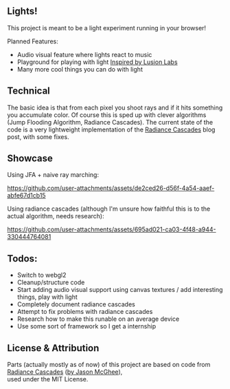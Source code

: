 ## Lights!

This project is meant to be a light experiment running in your browser!

Planned Features:

- Audio visual feature where lights react to music
- Playground for playing with light [Inspired by Lusion Labs](https://akari.lusion.co/#home)
- Many more cool things you can do with light

## Technical

The basic idea is that from each pixel you shoot rays and if it hits something you accumulate color. Of course this is sped up with clever algorithms (Jump Flooding Algorithm, Radiance Cascades). The current state of the code is a very lightweight implementation of the [Radiance Cascades](https://jason.today/rc) blog post, with some fixes.


## Showcase

Using JFA + naive ray marching:

https://github.com/user-attachments/assets/de2ced26-d56f-4a54-aaef-abfe67d1cb15


Using radiance cascades (although I'm unsure how faithful this is to the actual algorithm, needs research):

https://github.com/user-attachments/assets/695ad021-ca03-4f48-a944-330444764081


## Todos:

- Switch to webgl2
- Cleanup/structure code
- Start adding audio visual support using canvas textures / add interesting things, play with light
- Completely document radiance cascades
- Attempt to fix problems with radiance cascades
- Research how to make this runable on an average device
- Use some sort of framework so I get a internship



## License & Attribution
Parts (actually mostly as of now) of this project are based on code from [Radiance Cascades](https://jason.today/rc) ([by  Jason McGhee](https://github.com/jasonjmcghee)),  
used under the MIT License.
